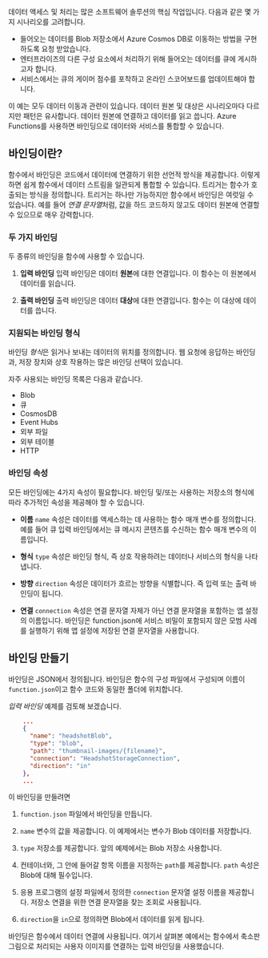 데이터 액세스 및 처리는 많은 소프트웨어 솔루션의 핵심 작업입니다. 다음과 같은 몇 가지 시나리오를 고려합니다.

* 들어오는 데이터를 Blob 저장소에서 Azure Cosmos DB로 이동하는 방법을 구현하도록 요청 받았습니다.
* 엔터프라이즈의 다른 구성 요소에서 처리하기 위해 들어오는 데이터를 큐에 게시하고자 합니다.
* 서비스에서는 큐의 게이머 점수를 포착하고 온라인 스코어보드를 업데이트해야 합니다.

이 예는 모두 데이터 이동과 관련이 있습니다. 데이터 원본 및 대상은 시나리오마다 다르지만 패턴은 유사합니다. 데이터 원본에 연결하고 데이터를 읽고 씁니다. Azure Functions를 사용하면 바인딩으로 데이터와 서비스를 통합할 수 있습니다. 

## <a name="what-is-a-binding"></a>바인딩이란?

함수에서 바인딩은 코드에서 데이터에 연결하기 위한 선언적 방식을 제공합니다. 이렇게 하면 쉽게 함수에서 데이터 스트림을 일관되게 통합할 수 있습니다. 트리거는 함수가 호출되는 방식을 정의합니다. 트리거는 하나만 가능하지만 함수에서 바인딩은 여럿일 수 있습니다. 예를 들어 *연결 문자열*처럼, 값을 하드 코드하지 않고도 데이터 원본에 연결할 수 있으므로 매우 강력합니다.

### <a name="two-kinds-of-bindings"></a>두 가지 바인딩

두 종류의 바인딩을 함수에 사용할 수 있습니다.

1. **입력 바인딩** 입력 바인딩은 데이터 **원본**에 대한 연결입니다. 이 함수는 이 원본에서 데이터를 읽습니다.

1. **출력 바인딩** 출력 바인딩은 데이터 **대상**에 대한 연결입니다. 함수는 이 대상에 데이터를 씁니다.

### <a name="types-of-supported-bindings"></a>지원되는 바인딩 형식

바인딩 *형식*은 읽거나 보내는 데이터의 위치를 정의합니다. 웹 요청에 응답하는 바인딩과, 저장 장치와 상호 작용하는 많은 바인딩 선택이 있습니다.

자주 사용되는 바인딩 목록은 다음과 같습니다.
- Blob
- 큐
- CosmosDB
- Event Hubs
- 외부 파일
- 외부 테이블
- HTTP

### <a name="binding-properties"></a>바인딩 속성

모든 바인딩에는 4가지 속성이 필요합니다. 바인딩 및/또는 사용하는 저장소의 형식에 따라 추가적인 속성을 제공해야 할 수 있습니다.

- **이름** `name` 속성은 데이터를 액세스하는 데 사용하는 함수 매개 변수를 정의합니다. 예를 들어 큐 입력 바인딩에서는 큐 메시지 콘텐츠를 수신하는 함수 매개 변수의 이름입니다. 

- **형식** `type` 속성은 바인딩 형식, 즉 상호 작용하려는 데이터나 서비스의 형식을 나타냅니다.

- **방향** `direction` 속성은 데이터가 흐르는 방향을 식별합니다. 즉 입력 또는 출력 바인딩이 됩니다.

- **연결** `connection` 속성은 연결 문자열 자체가 아닌 연결 문자열을 포함하는 앱 설정의 이름입니다. 바인딩은 function.json에 서비스 비밀이 포함되지 않은 모범 사례를 실행하기 위해 앱 설정에 저장된 연결 문자열을 사용합니다.

## <a name="create-a-binding"></a>바인딩 만들기

바인딩은 JSON에서 정의됩니다. 바인딩은 함수의 구성 파일에서 구성되며 이름이 `function.json`이고 함수 코드와 동일한 폴더에 위치합니다.

 *입력 바인딩* 예제를 검토해 보겠습니다.

```json
    ...
    {
      "name": "headshotBlob",
      "type": "blob",
      "path": "thumbnail-images/{filename}",
      "connection": "HeadshotStorageConnection",
      "direction": "in"
    },
    ...
```

이 바인딩을 만들려면

1. `function.json` 파일에서 바인딩을 만듭니다.

1. `name` 변수의 값을 제공합니다. 이 예제에서는 변수가 Blob 데이터를 저장합니다.

1. `type` 저장소를 제공합니다. 앞의 예제에서는 Blob 저장소 사용합니다.

1. 컨테이너와, 그 안에 들어갈 항목 이름을 지정하는 `path`를 제공합니다. `path` 속성은 Blob에 대해 필수입니다.

1. 응용 프로그램의 설정 파일에서 정의한 `connection` 문자열 설정 이름을 제공합니다. 저장소 연결을 위한 연결 문자열을 찾는 조회로 사용됩니다.

1. `direction`을 `in`으로 정의하면 Blob에서 데이터를 읽게 됩니다.

바인딩은 함수에서 데이터 연결에 사용됩니다. 여기서 살펴본 예에서는 함수에서 축소판 그림으로 처리되는 사용자 이미지를 연결하는 입력 바인딩을 사용했습니다.
